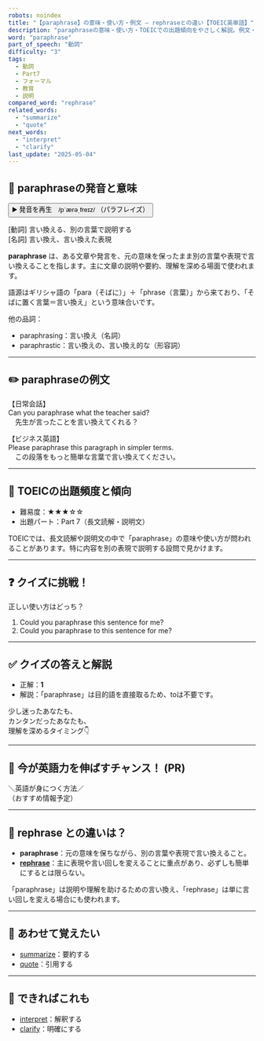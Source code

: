 ```yaml
---
robots: noindex
title: "【paraphrase】の意味・使い方・例文 ― rephraseとの違い【TOEIC英単語】"
description: "paraphraseの意味・使い方・TOEICでの出題傾向をやさしく解説。例文・クイズ付きでrephraseとの違いもわかりやすく学べます。"
word: "paraphrase"
part_of_speech: "動詞"
difficulty: "3"
tags:
  - 動詞
  - Part7
  - フォーマル
  - 教育
  - 説明
compared_word: "rephrase"
related_words:
  - "summarize"
  - "quote"
next_words:
  - "interpret"
  - "clarify"
last_update: "2025-05-04"
---
```


## 🔰 paraphraseの発音と意味

<button class="play-audio" onclick="playTTS('paraphrase')">
  <span class="play-audio-main">
    ▶️ 発音を再生　/pˈærəˌfreɪz/
  </span>
  <span class="play-audio-sub">
    （パラフレイズ）
  </span>
</button>

[動詞] 言い換える、別の言葉で説明する  
[名詞] 言い換え、言い換えた表現

**paraphrase** は、ある文章や発言を、元の意味を保ったまま別の言葉や表現で言い換えることを指します。主に文章の説明や要約、理解を深める場面で使われます。

語源はギリシャ語の「para（そばに）」＋「phrase（言葉）」から来ており、「そばに置く言葉＝言い換え」という意味合いです。

他の品詞：  
- paraphrasing：言い換え（名詞）
- paraphrastic：言い換えの、言い換え的な（形容詞）

---

## ✏️ paraphraseの例文

【日常会話】  
Can you paraphrase what the teacher said?  
　先生が言ったことを言い換えてくれる？

【ビジネス英語】  
Please paraphrase this paragraph in simpler terms.  
　この段落をもっと簡単な言葉で言い換えてください。

---

## 🎯 TOEICの出題頻度と傾向

- 難易度：★★★☆☆
- 出題パート：Part 7（長文読解・説明文）

TOEICでは、長文読解や説明文の中で「paraphrase」の意味や使い方が問われることがあります。特に内容を別の表現で説明する設問で見かけます。

---

## ❓ クイズに挑戦！

正しい使い方はどっち？

1. Could you paraphrase this sentence for me?  
2. Could you paraphrase to this sentence for me?

---

## ✅ クイズの答えと解説

- 正解：**1**
- 解説：「paraphrase」は目的語を直接取るため、toは不要です。

少し迷ったあなたも、  
カンタンだったあなたも、  
理解を深めるタイミング👇️

---

## 🚀 今が英語力を伸ばすチャンス！ (PR)

<div class="info-center">
＼英語が身につく方法／<br>  
（おすすめ情報予定）
</div>

---

## 🤔  rephrase との違いは？

- **paraphrase**：元の意味を保ちながら、別の言葉や表現で言い換えること。
- **[rephrase](/rephrase)**：主に表現や言い回しを変えることに重点があり、必ずしも簡単にするとは限らない。

「paraphrase」は説明や理解を助けるための言い換え、「rephrase」は単に言い回しを変える場合にも使われます。

---

## 🧩 あわせて覚えたい

- [summarize](/summarize)：要約する
- [quote](/quote)：引用する

---

## 📖 できればこれも

- [interpret](/interpret)：解釈する
- [clarify](/clarify)：明確にする

<!-- cvid: aid07_bid00 -->
